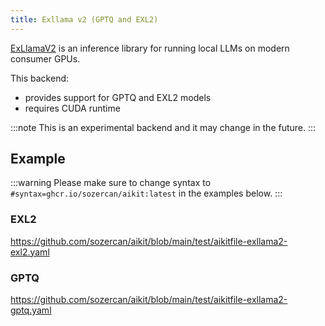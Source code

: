 ```yaml
---
title: Exllama v2 (GPTQ and EXL2)
---
```


[ExLlamaV2](https://github.com/turboderp/exllamav2
) is an inference library for running local LLMs on modern consumer GPUs.

This backend:
- provides support for GPTQ and EXL2 models
- requires CUDA runtime

:::note
This is an experimental backend and it may change in the future.
:::

## Example

:::warning
Please make sure to change syntax to `#syntax=ghcr.io/sozercan/aikit:latest` in the examples below.
:::

### EXL2
https://github.com/sozercan/aikit/blob/main/test/aikitfile-exllama2-exl2.yaml

### GPTQ
https://github.com/sozercan/aikit/blob/main/test/aikitfile-exllama2-gptq.yaml
